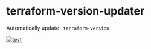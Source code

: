 # terraform-version-updater
Automatically update `.terraform-version` 

[![test](https://github.com/sue445/terraform-version-updater/actions/workflows/test.yml/badge.svg)](https://github.com/sue445/terraform-version-updater/actions/workflows/test.yml)
